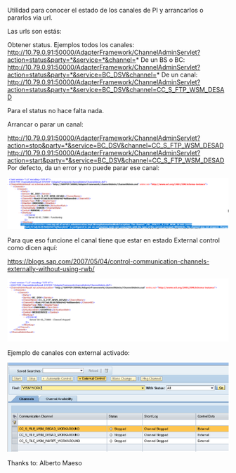 Utilidad para conocer el estado de los canales de PI y arrancarlos o pararlos via url.

Las urls son estás:

Obtener status. Ejemplos
todos los canales: http://10.79.0.91:50000/AdapterFramework/ChannelAdminServlet?action=status&party=*&service=*&channel=*
De un BS o BC: http://10.79.0.91:50000/AdapterFramework/ChannelAdminServlet?action=status&party=*&service=BC_DSV&channel=*
De un canal: http://10.79.0.91:50000/AdapterFramework/ChannelAdminServlet?action=status&party=*&service=BC_DSV&channel=CC_S_FTP_WSM_DESAD

Para el status no hace falta nada.


Arrancar o parar un canal:

http://10.79.0.91:50000/AdapterFramework/ChannelAdminServlet?action=stop&party=*&service=BC_DSV&channel=CC_S_FTP_WSM_DESAD
http://10.79.0.91:50000/AdapterFramework/ChannelAdminServlet?action=start&party=*&service=BC_DSV&channel=CC_S_FTP_WSM_DESAD
Por defecto, da un error y no puede parar ese canal:

![example image](images/gestion_canales1.png)


Para que eso funcione el canal tiene que estar en estado External control como dicen aquí:

https://blogs.sap.com/2007/05/04/control-communication-channels-externally-without-using-rwb/

![example image](images/gestion_canales2.png)

Ejemplo de canales con external activado:

![example image](images/gestion_canales3.png)


Thanks to: Alberto Maeso